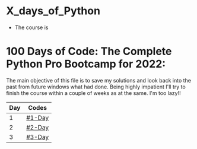 # X_days_of_Python

* The course is 
# 100 Days of Code: The Complete Python Pro Bootcamp for 2022: 

The main objective of this file is to save my solutions and look back into the past from future windows what had done.
Being highly impatient I'll try to finish the course within a couple of weeks as at the same.
I'm too lazy!!

|Day|Codes|
|---|---|
| 1 | [#1-Day](https://github.com/1darshanpatil/10_days_of_Python/tree/main/%231-Day) |
|2|[#2-Day](https://github.com/1darshanpatil/10_days_of_Python/tree/main/%232-Day)|
|3|[#3-Day](https://github.com/1darshanpatil/10_days_of_Python/tree/main/%233-Day)|
